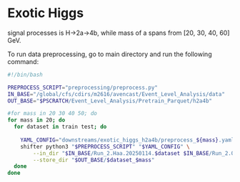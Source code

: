 # Exotic Higgs 

signal processes is H->2a->4b, while mass of a spans from [20, 30, 40, 60] GeV.

To run data preprocessing, go to main directory and run the following command:

```bash
#!/bin/bash

PREPROCESS_SCRIPT="preprocessing/preprocess.py"
IN_BASE="/global/cfs/cdirs/m2616/avencast/Event_Level_Analysis/data"
OUT_BASE="$PSCRATCH/Event_Level_Analysis/Pretrain_Parquet/h2a4b"

#for mass in 20 30 40 50; do
for mass in 20; do
  for dataset in train test; do
  
    YAML_CONFIG="downstreams/exotic_higgs_h2a4b/preprocess_${mass}.yaml"
    shifter python3 "$PREPROCESS_SCRIPT" "$YAML_CONFIG" \
        --in_dir "$IN_BASE/Run_2.Haa.20250114.$dataset $IN_BASE/Run_2.QCD_extra.20250205.$dataset" \
        --store_dir "$OUT_BASE/$dataset_$mass"
  done
done
```